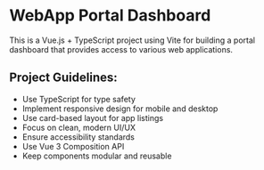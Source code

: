 <!-- Use this file to provide workspace-specific custom instructions to Copilot. For more details, visit https://code.visualstudio.com/docs/copilot/copilot-customization#_use-a-githubcopilotinstructionsmd-file -->

# WebApp Portal Dashboard

This is a Vue.js + TypeScript project using Vite for building a portal dashboard that provides access to various web applications.

## Project Guidelines:
- Use TypeScript for type safety
- Implement responsive design for mobile and desktop
- Use card-based layout for app listings
- Focus on clean, modern UI/UX
- Ensure accessibility standards
- Use Vue 3 Composition API
- Keep components modular and reusable
